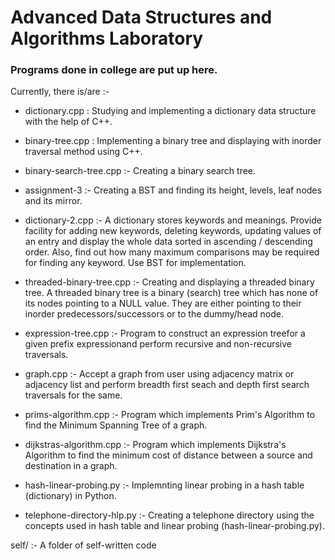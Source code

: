 # Advanced Data Structures and Algorithms Laboratory

### Programs done in college are put up here.

Currently, there is/are :-
- dictionary.cpp : Studying and implementing a dictionary data structure with the help of C++.

- binary-tree.cpp : Implementing a binary tree and displaying with inorder traversal method using C++.

- binary-search-tree.cpp :- Creating a binary search tree.

- assignment-3 :- Creating a BST and finding its height, levels, leaf nodes and its mirror.

- dictionary-2.cpp :- A dictionary stores keywords and meanings. Provide facility for adding new keywords, deleting keywords, updating values of an entry and display the whole data sorted in ascending / descending order. Also, find out how many maximum comparisons may be required for finding any keyword. Use BST for implementation.

- threaded-binary-tree.cpp :- Creating and displaying a threaded binary tree. A threaded binary tree is a binary (search) tree which has none of its nodes pointing to a NULL value. They are either pointing to their inorder predecessors/successors or to the dummy/head node.

- expression-tree.cpp :- Program to construct an expression treefor a given prefix expressionand perform recursive and non-recursive traversals.

- graph.cpp :- Accept a graph from user using adjacency matrix or adjacency list and perform breadth first seach and depth first search traversals for the same.

- prims-algorithm.cpp :- Program which implements Prim's Algorithm to find the Minimum Spanning Tree of a graph.

- dijkstras-algorithm.cpp :- Program which implements Dijkstra's Algorithm to find the minimum cost of distance between a source and destination in a graph.

- hash-linear-probing.py :- Implemnting linear probing in a hash table (dictionary) in Python.

- telephone-directory-hlp.py :- Creating a telephone directory using the concepts used in hash table and linear probing (hash-linear-probing.py).

self/ :- A folder of self-written code
